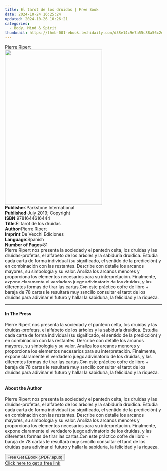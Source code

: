 ```yaml
---
title: El tarot de los druidas | Free Book
date: 2024-10-24 16:25:24
updated: 2024-10-26 10:26:21
categories:
  - Body, Mind & Spirit
thumbnail: https://thmb-001-ebook.techidaily.com/d38e14c9e7a55c88a56c2d76cc6fc3249237caa44f7151f6b13111f249d34a27.jpg
---
```

<main id="book-container">
  <div class="flex flex-col">
    <div class="book-brief flex-1 py-6 px-4 sm:p-6 md:py-10 md:px-8">
      <!-- brief-->
      <div class="book-brief-main">Pierre Ripert</div>
    </div>
    <div
      class="book-meta-info flex-1 grid gap-4 col-start-1 col-end-3 row-start-1 sm:mb-6 sm:grid-cols-4 lg:gap-6 lg:col-start-2 lg:row-end-6 lg:row-span-6 lg:mb-0"
    >
      <div
        class="book-meta-info-left place-content-center mt-4 p-4 text-sm leading-6 col-start-2 col-span-2 dark:text-slate-400"
      >
        <img
          class="w-full h-500 object-cover rounded-lg sm:h-255 sm:col-span-2 lg:col-span-full"
          src="https://img-001-ebook.techidaily.com/a2569bf15cd8488d02c212bcd2909fe826d7fcb54f723354dcc4bf688f8d5455.jpg"
          alt=""
          width="312"
          height="500"
        />
      </div>
      <div
        class="book-meta-info-right mt-2 col-start-1 row-start-2 col-span-3 self-center"
      >
        <!-- meta data  -->
        <div class="flex flex-col px-4 md:px-8">
          <div class="flex-1">
            <strong>Publisher</strong>:<span class="px-2"
              >Parkstone International</span
            >
          </div>
          <div class="flex-1">
            <strong>Published</strong>:<span class="px-2"
              >July 2019; Copyright</span
            >
          </div>
          <div class="flex-1">
            <strong>ISBN</strong>:<span class="px-2">9781644616444</span>
          </div>
          <div class="flex-1">
            <strong>Title</strong>:<span class="px-2"
              >El tarot de los druidas</span
            >
          </div>
          <div class="flex-1">
            <strong>Author</strong>:<span class="px-2">Pierre Ripert</span>
          </div>
          <div class="flex-1">
            <strong>Imprint</strong>:<span class="px-2"
              >De Vecchi Ediciones</span
            >
          </div>
          <div class="flex-1">
            <strong>Language</strong>:<span class="px-2">Spanish</span>
          </div>
          <div class="flex-1">
            <strong>Number of Pages</strong>:<span class="px-2">81</span>
          </div>
        </div>
      </div>
    </div>
    <div class="book-description flex-1 py-6 px-4 sm:p-6 md:py-10 md:px-8">
      <div class="book-description-main">
        <div accordion-content="" id="description">
          Pierre Ripert nos presenta la sociedad y el panteón celta, los druidas
          y las druidas-profetas, el alfabeto de los árboles y la sabiduría
          druídica. Estudia cada carta de forma individual (su significado, el
          sentido de la predicción) y en combinación con las restantes. Describe
          con detalle los arcanos mayores, su simbología y su valor. Analiza los
          arcanos menores y proporciona los elementos necesarios para su
          interpretación. Finalmente, expone claramente el verdadero juego
          adivinatorio de los druidas, y las diferentes formas de tirar las
          cartas.Con este práctico cofre de libro + baraja de 78 cartas le
          resultará muy sencillo consultar el tarot de los druidas para adivinar
          el futuro y hallar la sabiduría, la felicidad y la riqueza.
        </div>
      </div>
    </div>
    <div class="book-excerpts flex-1 py-6 px-4 sm:p-6 md:py-10 md:px-8">
      <!-- excerpts-->
      <div class="book-excerpts-main">
        <hr />
        <h4 class="placeholder placeholder-heading">
          <span>In The Press</span>
        </h4>
        <p>
          Pierre Ripert nos presenta la sociedad y el panteón celta, los druidas
          y las druidas-profetas, el alfabeto de los árboles y la sabiduría
          druídica. Estudia cada carta de forma individual (su significado, el
          sentido de la predicción) y en combinación con las restantes. Describe
          con detalle los arcanos mayores, su simbología y su valor. Analiza los
          arcanos menores y proporciona los elementos necesarios para su
          interpretación. Finalmente, expone claramente el verdadero juego
          adivinatorio de los druidas, y las diferentes formas de tirar las
          cartas.Con este práctico cofre de libro + baraja de 78 cartas le
          resultará muy sencillo consultar el tarot de los druidas para adivinar
          el futuro y hallar la sabiduría, la felicidad y la riqueza.
        </p>
      </div>
    </div>
    <div class="book-about-author flex-1 py-6 px-4 sm:p-6 md:py-10 md:px-8">
      <!-- about author-->
      <div class="book-main-author-main">
        <hr />
        <h4 class="placeholder placeholder-heading">
          <span>About the Author</span>
        </h4>
        <p>
          Pierre Ripert nos presenta la sociedad y el panteón celta, los druidas
          y las druidas-profetas, el alfabeto de los árboles y la sabiduría
          druídica. Estudia cada carta de forma individual (su significado, el
          sentido de la predicción) y en combinación con las restantes. Describe
          con detalle los arcanos mayores, su simbología y su valor. Analiza los
          arcanos menores y proporciona los elementos necesarios para su
          interpretación. Finalmente, expone claramente el verdadero juego
          adivinatorio de los druidas, y las diferentes formas de tirar las
          cartas.Con este práctico cofre de libro + baraja de 78 cartas le
          resultará muy sencillo consultar el tarot de los druidas para adivinar
          el futuro y hallar la sabiduría, la felicidad y la riqueza.
        </p>
      </div>
    </div>
    <div class="book-free-get flex-1 py-6 px-4 sm:p-6 md:py-10 md:px-8">
      <button
        id="btn-free-get"
        class="bg-blue-500 hover:bg-blue-700 text-white font-bold py-2 px-4 rounded"
      >
        Free Get EBook (.PDF/.epub)
      </button>
      <div id="countdown-display" class="px-2 text-lg mt-2"></div>
      <a
        id="free-link"
        class="hidden bg-blue-500 hover:bg-blue-700 text-white font-bold py-2 px-4 rounded"
        href="https://www.ebooks.com/en-us/book/209824373/el-tarot-de-los-druidas/pierre-ripert/"
        target="_blank"
        >Click here to get a free link</a
      >
    </div>
    <script>
      let countdownTime = 0;
      let countdownInterval = null;
      document
        .getElementById('btn-free-get')
        .addEventListener('click', startCountdown);
      function startCountdown() {
        countdownTime = new Date().getTime() + 60000 * 3;
        countdownInterval = setInterval(updateCountdown, 1000);
        document.getElementById('btn-free-get').disabled = true;
        document
          .getElementById('btn-free-get')
          .classList.add('bg-gray-500', 'cursor-not-allowed');
      }
      function updateCountdown() {
        let currentTime = new Date().getTime();
        let timeLeft = countdownTime - currentTime;
        let secondsLeft = Math.floor(timeLeft / 1000);
        document.getElementById('countdown-display').innerHTML =
          `Remaining time: ${secondsLeft} seconds.`;
        if (secondsLeft <= 0) {
          clearInterval(countdownInterval);
          document.getElementById('btn-free-get').classList.add('hidden');
          document.getElementById('free-link').classList.remove('hidden');
          document.getElementById('countdown-display').innerHTML = '';
        }
      }
    </script>
  </div>
</main>

